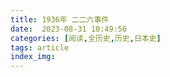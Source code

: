 ```yaml
---
title: 1936年 二二六事件
date:  2023-08-31 10:49:56
categories: [阅读,全历史,历史,日本史]
tags: article
index_img: 
---
```


